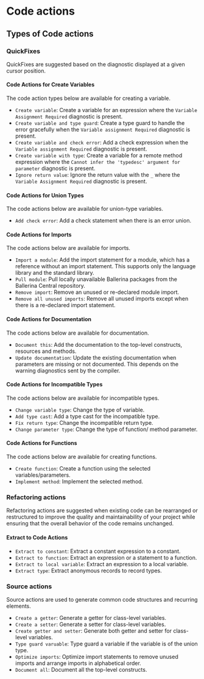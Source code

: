 # Code actions

## Types of Code actions

### QuickFixes

QuickFixes are suggested based on the diagnostic displayed at a given cursor position.

#### Code Actions for Create Variables

The code action types below are available for creating a variable.
- `Create variable`: Create a variable for an expression where the `Variable Assignment Required` diagnostic is present.
- `Create variable and type guard`: Create a type guard to handle the error gracefully when the `Variable assignment Required` diagnostic is present.
- `Create variable and check error`: Add a check expression when the `Variable assignment Required` diagnostic is present.
- `Create variable with type`: Create a variable for a remote method expression where the `Cannot infer the 'typedesc' argument for parameter` diagnostic is present.
- `Ignore return value`: Ignore the return value with the `_` where the `Variable Assignment Required` diagnostic is present.

#### Code Actions for Union Types

The code actions below are available for union-type variables.
- `Add check error`: Add a check statement when there is an error union.

#### Code Actions for Imports

The code actions below are available for imports.
- `Import a module`: Add the import statement for a module, which has a reference without an import statement. This supports only the language library and the standard library.
- `Pull module`: Pull locally unavailable Ballerina packages from the Ballerina Central repository.
- `Remove import`: Remove an unused or re-declared module import.
- `Remove all unused imports`: Remove all unused imports except when there is a re-declared import statement.

#### Code Actions for Documentation

The code actions below are available for documentation.
- `Document this`: Add the documentation to the top-level constructs, resources and methods.
- `Update documentation`: Update the existing documentation when parameters are missing or not documented. This depends on the warning diagnostics sent by the compiler.

#### Code Actions for Incompatible Types

The code actions below are available for incompatible types.
- `Change variable type`: Change the type of variable.
- `Add type cast`: Add a type cast for the incompatible type.
- `Fix return type`: Change the incompatible return type.
- `Change parameter type`: Change the type of function/ method parameter.

#### Code Actions for Functions

The code actions below are available for creating functions.
- `Create function`: Create a function using the selected variables/parameters.
- `Implement method`: Implement the selected method.

### Refactoring actions

Refactoring actions are suggested when existing code can be rearranged or restructured to improve the quality and maintainability of your project while ensuring that the overall behavior of the code remains unchanged.

#### Extract to Code Actions
- `Extract to constant`: Extract a constant expression to a constant.
- `Extract to function`: Extract an expression or a statement to a function.
- `Extract to local variable`: Extract an expression to a local variable.
- `Extract type`: Extract anonymous records to record types.

### Source actions

Source actions are used to generate common code structures and recurring elements.

- `Create a getter`: Generate a getter for class-level variables.
- `Create a setter`: Generate a setter for class-level variables.
- `Create getter and setter`: Generate both getter and setter for class-level variables.
- `Type guard varuable`: Type guard a variable if the variable is of the union type.
- `Optimize imports`: Optimize import statements to remove unused imports and arrange imports in alphabetical order.
- `Document all`: Document all the top-level constructs.

